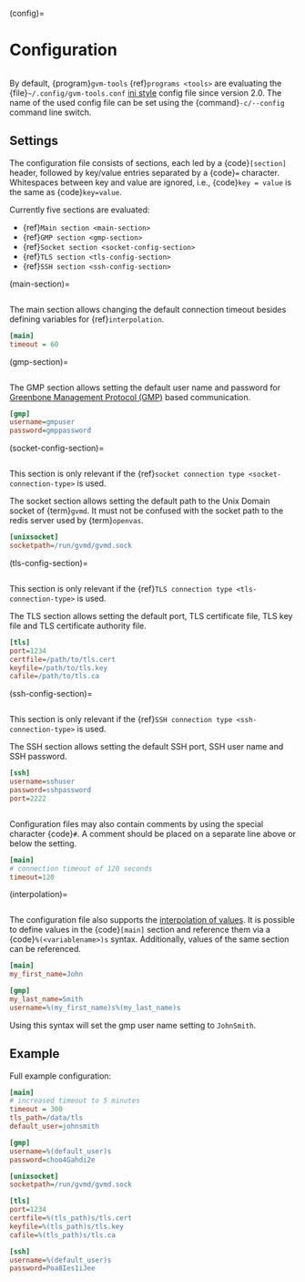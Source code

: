 (config)=

# Configuration

```{versionchanged} 2.0
```

By default, {program}`gvm-tools` {ref}`programs <tools>` are evaluating the
{file}`~/.config/gvm-tools.conf`
[ini style](https://docs.python.org/3/library/configparser.html#supported-ini-file-structure)
config file since version 2.0. The name of the used config file can be set using the
{command}`-c/--config` command line switch.

## Settings

The configuration file consists of sections, each led by a {code}`[section]`
header, followed by key/value entries separated by a {code}`=` character.
Whitespaces between key and value are ignored, i.e., {code}`key = value` is the
same as {code}`key=value`.

Currently five sections are evaluated:

- {ref}`Main section <main-section>`
- {ref}`GMP section <gmp-section>`
- {ref}`Socket section <socket-config-section>`
- {ref}`TLS section <tls-config-section>`
- {ref}`SSH section <ssh-config-section>`

(main-section)=

```{rubric} Main Section
```

The main section allows changing the default connection timeout besides
defining variables for {ref}`interpolation`.

```ini
[main]
timeout = 60
```

(gmp-section)=

```{rubric} GMP Section
```

The GMP section allows setting the default user name and password for
[Greenbone Management Protocol (GMP)](https://community.greenbone.net/t/about-the-greenbone-management-protocol-gmp-category/83)
based communication.

```ini
[gmp]
username=gmpuser
password=gmppassword
```

(socket-config-section)=

```{rubric} Socket Section
```

This section is only relevant if the {ref}`socket connection type
<socket-connection-type>` is used.

The socket section allows setting the default path to the Unix Domain socket of
{term}`gvmd`. It must not be confused with the socket path to the redis server
used by {term}`openvas`.

```ini
[unixsocket]
socketpath=/run/gvmd/gvmd.sock
```

(tls-config-section)=

```{rubric} TLS Section
```

This section is only relevant if the {ref}`TLS connection type
<tls-connection-type>` is used.

The TLS section allows setting the default port, TLS certificate file, TLS key
file and TLS certificate authority file.

```ini
[tls]
port=1234
certfile=/path/to/tls.cert
keyfile=/path/to/tls.key
cafile=/path/to/tls.ca
```

(ssh-config-section)=

```{rubric} SSH Section
```

This section is only relevant if the {ref}`SSH connection type <ssh-connection-type>`
is used.

The SSH section allows setting the default SSH port, SSH user name and SSH
password.

```ini
[ssh]
username=sshuser
password=sshpassword
port=2222
```

```{rubric} Comments
```

Configuration files may also contain comments by using the special character
{code}`#`. A comment should be placed on a separate line above or below the
setting.

```ini
[main]
# connection timeout of 120 seconds
timeout=120
```

(interpolation)=

```{rubric} Interpolation
```

The configuration file also supports the [interpolation of values](https://docs.python.org/3/library/configparser.html#interpolation-of-values).
It is possible to define values in the {code}`[main]` section and reference
them via a {code}`%(<variablename>)s` syntax. Additionally, values of the
same section can be referenced.

```ini
[main]
my_first_name=John

[gmp]
my_last_name=Smith
username=%(my_first_name)s%(my_last_name)s
```

Using this syntax will set the gmp user name setting to `JohnSmith`.

## Example

Full example configuration:

```ini
[main]
# increased timeout to 5 minutes
timeout = 300
tls_path=/data/tls
default_user=johnsmith

[gmp]
username=%(default_user)s
password=choo4Gahdi2e

[unixsocket]
socketpath=/run/gvmd/gvmd.sock

[tls]
port=1234
certfile=%(tls_path)s/tls.cert
keyfile=%(tls_path)s/tls.key
cafile=%(tls_path)s/tls.ca

[ssh]
username=%(default_user)s
password=Poa8Ies1iJee
```
